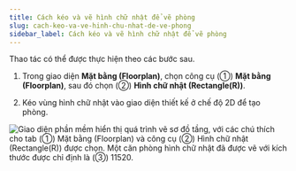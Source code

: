 ```yaml
---
title: Cách kéo và vẽ hình chữ nhật để vẽ phòng
slug: cach-keo-va-ve-hinh-chu-nhat-de-ve-phong
sidebar_label: Cách kéo và vẽ hình chữ nhật để vẽ phòng
---
```


Thao tác có thể được thực hiện theo các bước sau.

1. Trong giao diện **Mặt bằng (Floorplan)**, chọn công cụ (①) **Mặt bằng (Floorplan)**, sau đó chọn (②) **Hình chữ nhật (Rectangle(R))**.

2. Kéo vùng hình chữ nhật vào giao diện thiết kế ở chế độ 2D để tạo phòng.

![Giao diện phần mềm hiển thị quá trình vẽ sơ đồ tầng, với các chú thích cho tab (①) Mặt bằng (Floorplan) và công cụ (②) Hình chữ nhật (Rectangle(R)) được chọn. Một căn phòng hình chữ nhật đã được vẽ với kích thước được chỉ định là (③) 11520.](https://storage.googleapis.com/jegavn_kb/images/b5caaa53-8e9e-41bf-9468-d4ed0f3f8af6.png)